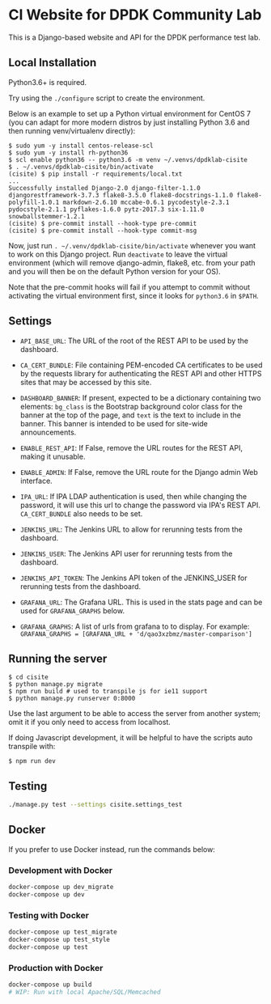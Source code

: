 # CI Website for DPDK Community Lab

This is a Django-based website and API for the DPDK performance test lab.

## Local Installation

Python3.6+ is required.

Try using the `./configure` script to create the environment.

Below is an example to set up a Python virtual environment for CentOS 7 (you
can adapt for more modern distros by just installing Python 3.6 and then
running venv/virtualenv directly):

```
$ sudo yum -y install centos-release-scl
$ sudo yum -y install rh-python36
$ scl enable python36 -- python3.6 -m venv ~/.venvs/dpdklab-cisite
$ . ~/.venvs/dpdklab-cisite/bin/activate
(cisite) $ pip install -r requirements/local.txt
...
Successfully installed Django-2.0 django-filter-1.1.0 djangorestframework-3.7.3 flake8-3.5.0 flake8-docstrings-1.1.0 flake8-polyfill-1.0.1 markdown-2.6.10 mccabe-0.6.1 pycodestyle-2.3.1 pydocstyle-2.1.1 pyflakes-1.6.0 pytz-2017.3 six-1.11.0 snowballstemmer-1.2.1
(cisite) $ pre-commit install --hook-type pre-commit
(cisite) $ pre-commit install --hook-type commit-msg
```

Now, just run `. ~/.venv/dpdklab-cisite/bin/activate` whenever you want
to work on this Django project. Run `deactivate` to leave the virtual
environment (which will remove django-admin, flake8, etc. from your path
and you will then be on the default Python version for your OS).

Note that the pre-commit hooks will fail if you attempt to commit
without activating the virtual environment first, since it looks for
`python3.6` in `$PATH`.

## Settings

* `API_BASE_URL`: The URL of the root of the REST API to be used by the
  dashboard.

* `CA_CERT_BUNDLE`: File containing PEM-encoded CA certificates to be used
  by the requests library for authenticating the REST API and other HTTPS
  sites that may be accessed by this site.

* `DASHBOARD_BANNER`: If present, expected to be a dictionary containing two
  elements: `bg_class` is the Bootstrap background color class for the banner
  at the top of the page, and `text` is the text to include in the banner.
  This banner is intended to be used for site-wide announcements.

* `ENABLE_REST_API`: If False, remove the URL routes for the REST API,
  making it unusable.

* `ENABLE_ADMIN`: If False, remove the URL route for the Django admin Web
  interface.

* `IPA_URL`: If IPA LDAP authentication is used, then while changing the
  password, it will use this url to change the password via IPA's REST API.
  `CA_CERT_BUNDLE` also needs to be set.

* `JENKINS_URL`: The Jenkins URL to allow for rerunning tests from the
  dashboard.

* `JENKINS_USER`: The Jenkins API user for rerunning tests from the
  dashboard.

* `JENKINS_API_TOKEN`: The Jenkins API token of the JENKINS_USER for rerunning
   tests from the dashboard.

* `GRAFANA_URL`: The Grafana URL. This is used in the stats page and can be
  used for `GRAFANA_GRAPHS` below.

* `GRAFANA_GRAPHS`: A list of urls from grafana to to display. For example:
  `GRAFANA_GRAPHS = [GRAFANA_URL + 'd/qao3xzbmz/master-comparison']`

## Running the server

```
$ cd cisite
$ python manage.py migrate
$ npm run build # used to transpile js for ie11 support
$ python manage.py runserver 0:8000
```

Use the last argument to be able to access the server from another
system; omit it if you only need to access from localhost.

If doing Javascript development, it will be helpful to have the scripts auto transpile with:
```
$ npm run dev
```

## Testing

```sh
./manage.py test --settings cisite.settings_test
```

## Docker

If you prefer to use Docker instead, run the commands below:

### Development with Docker

```sh
docker-compose up dev_migrate
docker-compose up dev
```

### Testing with Docker

```sh
docker-compose up test_migrate
docker-compose up test_style
docker-compose up test
```

### Production with Docker

```sh
docker-compose up build
# WIP: Run with local Apache/SQL/Memcached
```
